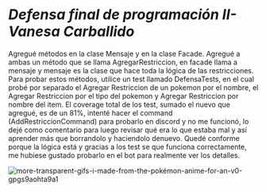 # *Defensa final de programación II- Vanesa Carballido*

Agregué métodos en la clase Mensaje y en la clase Facade. Agregué a ambas un método que se llama AgregarRestriccion, en facade llama a mensaje y mensaje es la clase que hace toda la lógica de las restricciones. Para probar estos métodos, utilice un test llamado DefensaTests, en el cual probé por separado el Agregar Restriccion de un pokemon por el nombre, el Agregar Restriccion por el tipo del pokemon y Agregar Restriccion por nombre del item. El coverage total de los test, sumado el nuevo que agregué, es de un 81%, intenté hacer el command (AddRestriccionCommand) para probarlo en discord y no me funcionó, lo dejé como comentario para luego revisar qué era lo que estaba mal y así aprender más que borrandolo y haciendolo denuevo. Quedé conforme porque la lógica está y gracias a los test se que funciona correctamente, me hubiese gustado probarlo en el bot para realmente ver los detalles. 

![more-transparent-gifs-i-made-from-the-pokémon-anime-for-an-v0-gpgs9aohta9a1](https://github.com/user-attachments/assets/4f93fa64-bff9-4d7e-b42e-bd86fd7cebde)
